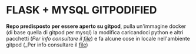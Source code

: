 # FLASK + MYSQL GITPODIFIED
**Repo predisposto per essere aperto su gitpod**, pulla un'immagine docker (di base quella di gitpod per mysql) la modifica caricandoci python e altri pacchetti (_Per info consultare il [file](https://github.com/huecraft143/python_sqlfing/blob/main/.gitpod.Dockerfile)_)
e fa alcune cose in locale nell'ambiente gitpod (_Per info consultare il [file](https://github.com/huecraft143/python_sqlfing/blob/main/.gitpod.yml))

